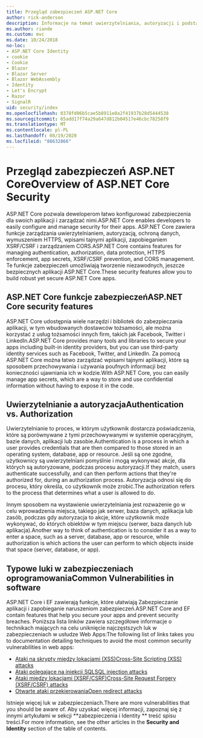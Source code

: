 ```yaml
---
title: Przegląd zabezpieczeń ASP.NET Core
author: rick-anderson
description: Informacje na temat uwierzytelniania, autoryzacji i podstaw zabezpieczeń w programie ASP.NET Core.
ms.author: riande
ms.custom: mvc
ms.date: 10/24/2018
no-loc:
- ASP.NET Core Identity
- cookie
- Cookie
- Blazor
- Blazor Server
- Blazor WebAssembly
- Identity
- Let's Encrypt
- Razor
- SignalR
uid: security/index
ms.openlocfilehash: 0378fd06b5cae5b8911e8a2f41937b28d5444538
ms.sourcegitcommit: 65add17f74a29a647d812b04517e46cbc78258f9
ms.translationtype: MT
ms.contentlocale: pl-PL
ms.lasthandoff: 08/19/2020
ms.locfileid: "88632866"
---
```

# <a name="overview-of-aspnet-core-security"></a><span data-ttu-id="348d0-103">Przegląd zabezpieczeń ASP.NET Core</span><span class="sxs-lookup"><span data-stu-id="348d0-103">Overview of ASP.NET Core Security</span></span>

<span data-ttu-id="348d0-104">ASP.NET Core pozwala deweloperom łatwo konfigurować zabezpieczenia dla swoich aplikacji i zarządzać nimi.</span><span class="sxs-lookup"><span data-stu-id="348d0-104">ASP.NET Core enables developers to easily configure and manage security for their apps.</span></span> <span data-ttu-id="348d0-105">ASP.NET Core zawiera funkcje zarządzania uwierzytelnianiem, autoryzacją, ochroną danych, wymuszeniem HTTPS, wpisami tajnymi aplikacji, zapobieganiem XSRF/CSRF i zarządzaniem CORS.</span><span class="sxs-lookup"><span data-stu-id="348d0-105">ASP.NET Core contains features for managing authentication, authorization, data protection, HTTPS enforcement, app secrets, XSRF/CSRF prevention, and CORS management.</span></span> <span data-ttu-id="348d0-106">Te funkcje zabezpieczeń umożliwiają tworzenie niezawodnych, jeszcze bezpiecznych aplikacji ASP.NET Core.</span><span class="sxs-lookup"><span data-stu-id="348d0-106">These security features allow you to build robust yet secure ASP.NET Core apps.</span></span>

## <a name="aspnet-core-security-features"></a><span data-ttu-id="348d0-107">ASP.NET Core funkcje zabezpieczeń</span><span class="sxs-lookup"><span data-stu-id="348d0-107">ASP.NET Core security features</span></span>

<span data-ttu-id="348d0-108">ASP.NET Core udostępnia wiele narzędzi i bibliotek do zabezpieczania aplikacji, w tym wbudowanych dostawców tożsamości, ale można korzystać z usług tożsamości innych firm, takich jak Facebook, Twitter i LinkedIn.</span><span class="sxs-lookup"><span data-stu-id="348d0-108">ASP.NET Core provides many tools and libraries to secure your apps including built-in identity providers, but you can use third-party identity services such as Facebook, Twitter, and LinkedIn.</span></span> <span data-ttu-id="348d0-109">Za pomocą ASP.NET Core można łatwo zarządzać wpisami tajnymi aplikacji, które są sposobem przechowywania i używania poufnych informacji bez konieczności ujawniania ich w kodzie.</span><span class="sxs-lookup"><span data-stu-id="348d0-109">With ASP.NET Core, you can easily manage app secrets, which are a way to store and use confidential information without having to expose it in the code.</span></span>

## <a name="authentication-vs-authorization"></a><span data-ttu-id="348d0-110">Uwierzytelnianie a autoryzacja</span><span class="sxs-lookup"><span data-stu-id="348d0-110">Authentication vs. Authorization</span></span>

<span data-ttu-id="348d0-111">Uwierzytelnianie to proces, w którym użytkownik dostarcza poświadczenia, które są porównywane z tymi przechowywanymi w systemie operacyjnym, bazie danych, aplikacji lub zasobie.</span><span class="sxs-lookup"><span data-stu-id="348d0-111">Authentication is a process in which a user provides credentials that are then compared to those stored in an operating system, database, app or resource.</span></span> <span data-ttu-id="348d0-112">Jeśli są one zgodne, użytkownicy są uwierzytelniani pomyślnie i mogą wykonywać akcje, dla których są autoryzowane, podczas procesu autoryzacji.</span><span class="sxs-lookup"><span data-stu-id="348d0-112">If they match, users authenticate successfully, and can then perform actions that they're authorized for, during an authorization process.</span></span> <span data-ttu-id="348d0-113">Autoryzacja odnosi się do procesu, który określa, co użytkownik może zrobić.</span><span class="sxs-lookup"><span data-stu-id="348d0-113">The authorization refers to the process that determines what a user is allowed to do.</span></span>

<span data-ttu-id="348d0-114">Innym sposobem na wystawienie uwierzytelniania jest rozważenie go w celu wprowadzenia miejsca, takiego jak serwer, baza danych, aplikacja lub zasób, podczas gdy autoryzacja to akcje, które użytkownik może wykonywać, do których obiektów w tym miejscu (serwer, baza danych lub aplikacja).</span><span class="sxs-lookup"><span data-stu-id="348d0-114">Another way to think of authentication is to consider it as a way to enter a space, such as a server, database, app or resource, while authorization is which actions the user can perform to which objects inside that space (server, database, or app).</span></span>

## <a name="common-vulnerabilities-in-software"></a><span data-ttu-id="348d0-115">Typowe luki w zabezpieczeniach oprogramowania</span><span class="sxs-lookup"><span data-stu-id="348d0-115">Common Vulnerabilities in software</span></span>

<span data-ttu-id="348d0-116">ASP.NET Core i EF zawierają funkcje, które ułatwiają Zabezpieczanie aplikacji i zapobieganie naruszeniom zabezpieczeń.</span><span class="sxs-lookup"><span data-stu-id="348d0-116">ASP.NET Core and EF contain features that help you secure your apps and prevent security breaches.</span></span> <span data-ttu-id="348d0-117">Poniższa lista linków zawiera szczegółowe informacje o technikach mających na celu uniknięcie najczęstszych luk w zabezpieczeniach w usłudze Web Apps:</span><span class="sxs-lookup"><span data-stu-id="348d0-117">The following list of links takes you to documentation detailing techniques to avoid the most common security vulnerabilities in web apps:</span></span>

* [<span data-ttu-id="348d0-118">Ataki na skrypty między lokacjami (XSS)</span><span class="sxs-lookup"><span data-stu-id="348d0-118">Cross-Site Scripting (XSS) attacks</span></span>](xref:security/cross-site-scripting)
* [<span data-ttu-id="348d0-119">Ataki polegające na iniekcji SQL</span><span class="sxs-lookup"><span data-stu-id="348d0-119">SQL injection attacks</span></span>](/ef/core/querying/raw-sql)
* [<span data-ttu-id="348d0-120">Ataki między lokacjami (XSRF/CSRF)</span><span class="sxs-lookup"><span data-stu-id="348d0-120">Cross-Site Request Forgery (XSRF/CSRF) attacks</span></span>](xref:security/anti-request-forgery)
* [<span data-ttu-id="348d0-121">Otwarte ataki przekierowania</span><span class="sxs-lookup"><span data-stu-id="348d0-121">Open redirect attacks</span></span>](xref:security/preventing-open-redirects)

<span data-ttu-id="348d0-122">Istnieje więcej luk w zabezpieczeniach.</span><span class="sxs-lookup"><span data-stu-id="348d0-122">There are more vulnerabilities that you should be aware of.</span></span> <span data-ttu-id="348d0-123">Aby uzyskać więcej informacji, zapoznaj się z innymi artykułami w sekcji \*\*zabezpieczenia i Identity \*\* treść spisu treści.</span><span class="sxs-lookup"><span data-stu-id="348d0-123">For more information, see the other articles in the **Security and Identity** section of the table of contents.</span></span>
